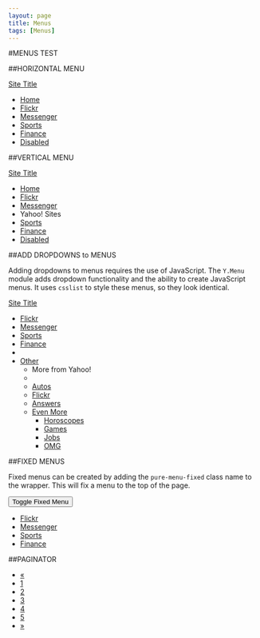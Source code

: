 ```yaml
---
layout: page
title: Menus
tags: [Menus]
---
```


#MENUS TEST

##HORIZONTAL MENU

<div class="pure-menu pure-menu-open pure-menu-horizontal">
    <a href="#" class="pure-menu-heading">Site Title</a>
    <ul>
        <li><a href="#">Home</a></li>
        <li class="pure-menu-selected"><a href="#">Flickr</a></li>
        <li><a href="#">Messenger</a></li>
        <li><a href="#">Sports</a></li>
        <li><a href="#">Finance</a></li>
        <li class="pure-menu-disabled"><a href="#">Disabled</a></li>
    </ul>
</div>

##VERTICAL MENU

<div class="pure-menu pure-menu-open">
    <a href="#" class="pure-menu-heading">Site Title</a>
    <ul>
        <li class="pure-menu-selected"><a href="#">Home</a></li>
        <li><a href="#">Flickr</a></li>
        <li><a href="#">Messenger</a></li>
        <li class="pure-menu-heading">Yahoo! Sites</li>
        <li><a href="#">Sports</a></li>
        <li><a href="#">Finance</a></li>
        <li class="pure-menu-disabled"><a href="#">Disabled</a></li>
    </ul>
</div>

##ADD DROPDOWNS to MENUS

Adding dropdowns to menus requires the use of JavaScript. The <code>Y.Menu</code> module adds dropdown functionality and the ability to create JavaScript menus. It uses <code>csslist</code> to style these menus, so they look identical.

<div id="horizontal-menu">
    <a href="#" class="pure-menu-heading">Site Title</a>
    <ul id="std-menu-items">
        <li class="pure-menu-selected"><a href="#">Flickr</a></li>
        <li><a href="#">Messenger</a></li>
        <li><a href="#">Sports</a></li>
        <li><a href="#">Finance</a></li>
        <li class="pure-menu-separator"></li>
        <li>
            <a href="#">Other</a>
            <ul>
                <li class="pure-menu-heading">More from Yahoo!</li>
                <li class="pure-menu-separator"></li>
                <li><a href="#">Autos</a></li>
                <li><a href="#">Flickr</a></li>
                <li><a href="#">Answers</a></li>
                <li>
                    <a href="#">Even More</a>
                    <ul>
                        <li><a href="#">Horoscopes</a></li>
                        <li><a href="#">Games</a></li>
                        <li><a href="#">Jobs</a></li>
                        <li><a href="#">OMG</a></li>
                    </ul>
                </li>
            </ul>
        </li>
    </ul>
</div>


##FIXED MENUS

Fixed menus can be created by adding the <code>pure-menu-fixed</code> class name to the wrapper. This will fix a menu to the top of the page.

<button class="pure-button" id="showFixedMenuBtn">
    Toggle Fixed Menu
</button>

<div id="fixed-menu" class="pure-menu pure-menu-horizontal pure-menu-fixed">
    <ul>
        <li class="pure-menu-selected"><a href="#">Flickr</a></li>
        <li><a href="#">Messenger</a></li>
        <li><a href="#">Sports</a></li>
        <li><a href="#">Finance</a></li>
    </ul>
</div>

##PAGINATOR

<ul class="pure-paginator">
    <li>
        <a class="pure-button prev" href="#">&#171;</a>
    </li>
    <li><a class="pure-button" href="#">1</a></li>
    <li><a class="pure-button pure-button-active" href="#">2</a></li>
    <li><a class="pure-button" href="#">3</a></li>
    <li><a class="pure-button" href="#">4</a></li>
    <li><a class="pure-button" href="#">5</a></li>
    <li><a class="pure-button next" href="#">&#187;</a></li>
</ul>
